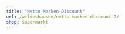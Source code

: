 ```yaml
---
title: "Netto Marken-Discount"
url: /wildeshausen/netto-marken-discount-2/
shop: Supermarkt
---
```

